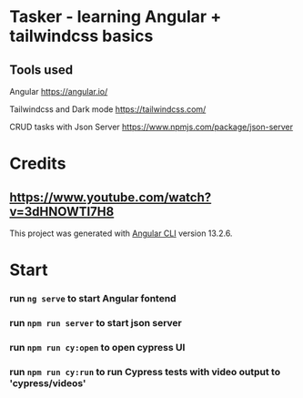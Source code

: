 # Tasker - learning Angular + tailwindcss basics

## Tools used

Angular https://angular.io/

Tailwindcss and Dark mode https://tailwindcss.com/

CRUD tasks with Json Server https://www.npmjs.com/package/json-server

# Credits

## https://www.youtube.com/watch?v=3dHNOWTI7H8

This project was generated with [Angular CLI](https://github.com/angular/angular-cli) version 13.2.6.

# Start

### run `ng serve` to start Angular fontend

### run `npm run server` to start json server

### run `npm run cy:open` to open cypress UI

### run `npm run cy:run` to run Cypress tests with video output to 'cypress/videos'
